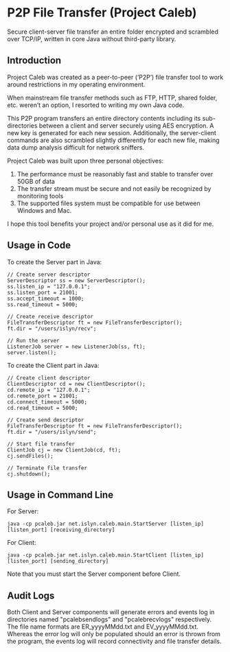 # P2P File Transfer (Project Caleb)
Secure client-server file transfer an entire folder encrypted and scrambled over TCP/IP, written in core Java without third-party library.

## Introduction
Project Caleb was created as a peer-to-peer (‘P2P’) file transfer tool to work around restrictions in my operating environment.

When mainstream file transfer methods such as FTP, HTTP, shared folder, etc. weren’t an option, I resorted to writing my own Java code.

This P2P program transfers an entire directory contents including its sub-directories between a client and server securely using AES encryption. A new key is generated for each new session. Additionally, the server-client commands are also scrambled slightly differently for each new file, making data dump analysis difficult for network sniffers.

Project Caleb was built upon three personal objectives:
1. The performance must be reasonably fast and stable to transfer over 50GB of data
2. The transfer stream must be secure and not easily be recognized by monitoring tools
3. The supported files system must be compatible for use between Windows and Mac.

I hope this tool benefits your project and/or personal use as it did for me.

## Usage in Code
To create the Server part in Java:
```
// Create server descriptor
ServerDescriptor ss = new ServerDescriptor();
ss.listen_ip = "127.0.0.1";
ss.listen_port = 21001;
ss.accept_timeout = 1000;
ss.read_timeout = 5000;

// Create receive descriptor
FileTransferDescriptor ft = new FileTransferDescriptor();
ft.dir = "/users/islyn/recv";

// Run the server
ListenerJob server = new ListenerJob(ss, ft);
server.listen();
```

To create the Client part in Java:
```
// Create client descriptor
ClientDescriptor cd = new ClientDescriptor();
cd.remote_ip = "127.0.0.1";
cd.remote_port = 21001;
cd.connect_timeout = 5000;
cd.read_timeout = 5000;

// Create send descriptor
FileTransferDescriptor ft = new FileTransferDescriptor();
ft.dir = "/users/islyn/send";

// Start file transfer
ClientJob cj = new ClientJob(cd, ft);
cj.sendFiles();

// Terminate file transfer
cj.shutdown();
```

## Usage in Command Line
For Server:
```
java -cp pcaleb.jar net.islyn.caleb.main.StartServer [listen_ip] [listen_port] [receiving_directory]
```

For Client:
```
java -cp pcaleb.jar net.islyn.caleb.main.StartClient [listen_ip] [listen_port] [sending_directory]
```

Note that you must start the Server component before Client.

## Audit Logs
Both Client and Server components will generate errors and events log in directories named "pcalebsendlogs" and "pcalebrecvlogs" respectively. The file name formats are ER_yyyyMMdd.txt and EV_yyyyMMdd.txt. Whereas the error log will only be populated should an error is thrown from the program, the events log will record connectivity and file transfer details.
